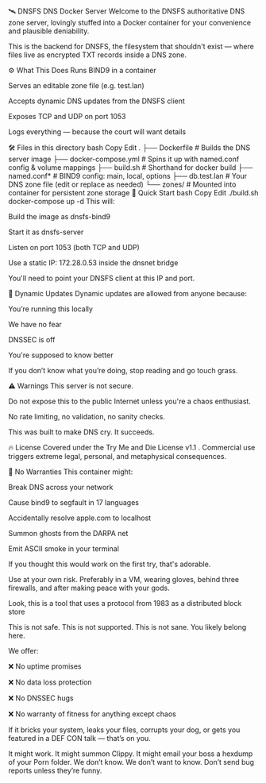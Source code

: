 🛰 DNSFS DNS Docker Server
Welcome to the DNSFS authoritative DNS zone server, lovingly stuffed into a Docker container for your convenience and plausible deniability.

This is the backend for DNSFS, the filesystem that shouldn't exist — where files live as encrypted TXT records inside a DNS zone.

⚙️ What This Does
Runs BIND9 in a container

Serves an editable zone file (e.g. test.lan)

Accepts dynamic DNS updates from the DNSFS client

Exposes TCP and UDP on port 1053

Logs everything — because the court will want details

🛠 Files in this directory
bash
Copy
Edit
.
├── Dockerfile             # Builds the DNS server image
├── docker-compose.yml     # Spins it up with named.conf config & volume mappings
├── build.sh               # Shorthand for docker build
├── named.conf*            # BIND9 config: main, local, options
├── db.test.lan            # Your DNS zone file (edit or replace as needed)
└── zones/                 # Mounted into container for persistent zone storage
🚀 Quick Start
bash
Copy
Edit
./build.sh
docker-compose up -d
This will:

Build the image as dnsfs-bind9

Start it as dnsfs-server

Listen on port 1053 (both TCP and UDP)

Use a static IP: 172.28.0.53 inside the dnsnet bridge

You'll need to point your DNSFS client at this IP and port.

🔐 Dynamic Updates
Dynamic updates are allowed from anyone because:

You’re running this locally

We have no fear

DNSSEC is off

You're supposed to know better

If you don’t know what you’re doing, stop reading and go touch grass.

⚠️ Warnings
This server is not secure.

Do not expose this to the public Internet unless you're a chaos enthusiast.

No rate limiting, no validation, no sanity checks.

This was built to make DNS cry. It succeeds.

🔥 License
Covered under the Try Me and Die License v1.1​
.
Commercial use triggers extreme legal, personal, and metaphysical consequences.

🚫 No Warranties
This container might:

Break DNS across your network

Cause bind9 to segfault in 17 languages

Accidentally resolve apple.com to localhost

Summon ghosts from the DARPA net

Emit ASCII smoke in your terminal

If you thought this would work on the first try, that's adorable.

Use at your own risk. Preferably in a VM, wearing gloves, behind three firewalls, and after making peace with your gods.

Look, this is a tool that uses a protocol from 1983 as a distributed block store

This is not safe. This is not supported. This is not sane. You likely belong here.

We offer:

❌ No uptime promises

❌ No data loss protection

❌ No DNSSEC hugs

❌ No warranty of fitness for anything except chaos

If it bricks your system, leaks your files, corrupts your dog, or gets you featured in a DEF CON talk — that’s on you.

It might work. It might summon Clippy. It might email your boss a hexdump of your Porn folder.
We don’t know. We don’t want to know. Don’t send bug reports unless they’re funny.